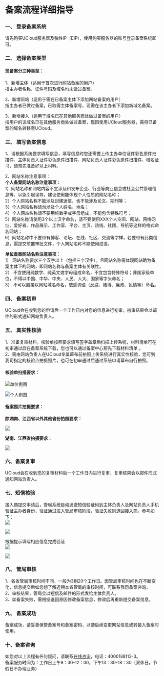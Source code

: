 

# 备案流程详细指导

### 一、 登录备案系统

请先购买UCloud服务器及弹性IP（EIP），使用购买服务器的账号登录备案系统即可。  

### 二、 选择备案类型

#### 现备案分三种类型：  

1、新增主体（适用于首次进行网站备案的用户）  
指主办者名称、证件号码及域名均未做过备案。  

2、新增网站（适用于需在已备案主体下添加网站备案的用户）  
指主办者已做过备案，已取得主体备案号，现需在该主办者下添加新域名备案。  

3、新增接入（适用于域名已在其他服务商处做过备案的用户）  
指用户的该域名已在其他服务商处做过备案，现因使用UCloud服务器，需将已备案的域名转移至UCloud。  

### 三、 填写备案信息

1、请根据系统要求填写信息，填写信息时您还需要上传主办单位证件彩色原件扫描件、主体负责人证件彩色原件扫描件、网站负责人证件彩色原件扫描件、域名证书，请预先准备好以上材料。  

2、网站名称注意事项：  
**个人备案网站名称注意事项：**  
1）网站名称和网站内容不宜涉及和发布企业、行业等商业信息或社会公共管理信息等，以免引起误导，建议使用能体现个人性质的网站名称；  
2）个人网站名称不能涉及封建迷信，也不能涉及论文、期刊等；  
3）个人网站名称请勿涉及个人姓名、地名；  
4）个人网站名称请不要用纯数字或字母组成，不能包含特殊符号；  
5）网站名称请使用3个以上汉字命名，请不要使用XXX个人空间、网站、网络网址、爱好者、作品展示、工作室、平台、主页、热线、社团、导航等这样的格式命名网站；  
6）网站名称中不要带有博客、论坛、在线、社区、交流等字样，若要带有此类信息，需提交前置审批文件，个人网站名称不能使用成语。  

**单位备案网站名称注意事项：**  
1） 网站名称要求三个汉字以上（包括三个汉字）。且网站名称需体现网站确为备案主体下的网站，即网站名称与备案主体有关联性。  
2） 不宜使用纯数字、纯英文或字母组成命名，不宜包含特殊符号；非国家级单位，不得以中国、中华、中央、人民、人大、国家等字头命名；  
3） 不可以直接以网站域名命名，敏感词语（反腐、赌博、廉政、色情等）命名。  

### 四、 备案初审

UCloud会在收到您的申请后一个工作日内对您的信息进行初审，初审结果会以邮件的形式通知网站负责人。  

### 五、 真实性核验

1、准备复审材料，核验单按照要求填写签字盖章后扫描上传系统，材料清单可在初审通过后在备案系统下载，您也可以通过备案中心预先下载材料清单
。  
2、需由网站负责人在UCloud专属幕布前拍照上传系统进行真实性核验，您可到我司指定的核验点拍摄照片，也可在初审通过后通过系统申请幕布自行拍照。  

#### 核验单扫描要求： 

![单位例图](/images/guidance/备案流程详细指导_核验单单位例图.jpg)

![个人例图](/images/guidance/备案流程详细指导_核验单个人例图.jpg)

#### 备案照片拍摄要求：

**除湖南、江西省以外其他省份拍照要求：** 

![](/images/guidance/备案流程详细指导_拍照要求非手持证件.jpg)

**湖南、江西省拍摄要求：**

![](/images/guidance/备案流程详细指导_拍照要求手持证件.jpg)

### 六、备案复审

UCloud会在收到您的复审材料后一个工作日内进行复审，复审结果会以邮件形式通知网站负责人。  

### 七、短信核验

接入商提交申请后，管局系统自动发送短信验证码到主体负责人及网站负责人手机验证主办者身份，验证通过进入管局审核阶段，验证失败则退回接入商。参考如下：  
![](/images/guidance/备案流程详细指导_短信1.png)

![](/images/guidance/备案流程详细指导_短信2.png)  

根据提示填写相应信息完成验证  
![](/images/guidance/备案流程详细指导_短信3.png)

![](/images/guidance/备案流程详细指导_短信4.png)

### 八、 管局审核

1、各省管局审核时间不同，一般为3到20个工作日。因管局审核时间也在不断变化，信息提交后如您想了解近期本省管局的审核时间，可联系我司备案咨询。  
2、审核结果，管局会以短信及邮件的形式发给主体负责人。  
3、如备案失败，需根据退回原因修改备案信息，修改后再重新提交备案信息。

### 九、 备案成功

备案成功，请妥善保管备案号和备案密码，以便后续变更网站信息或转接入备案时使用。

### 十、备案咨询

如您对以上流程有任何疑问，请联系[在线咨询](https://spt.ucloud.cn/30002)，电话：4000188113-3。  
备案服务时间为：工作日上午9：30-12：00，下午13：30-18：30（双休日，节假日不办理业务）
